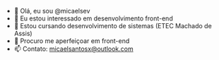 - 👋 Olá, eu sou @micaelsev
- 👀 Eu estou interessado em desenvolvimento front-end
- 🌱 Estou cursando desenvolvimento de sistemas (ETEC Machado de Assis)
- 💞️ Procuro me aperfeiçoar em front-end
- 📫 Contato: micaelsantosx@outlook.com

<!---
micaelsev/micaelsev is a ✨ special ✨ repository because its `README.md` (this file) appears on your GitHub profile.
You can click the Preview link to take a look at your changes.
--->
